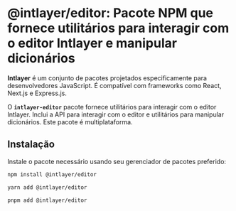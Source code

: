 # @intlayer/editor: Pacote NPM que fornece utilitários para interagir com o editor Intlayer e manipular dicionários

**Intlayer** é um conjunto de pacotes projetados especificamente para desenvolvedores JavaScript. É compatível com frameworks como React, Next.js e Express.js.

O **`intlayer-editor`** pacote fornece utilitários para interagir com o editor Intlayer. Inclui a API para interagir com o editor e utilitários para manipular dicionários. Este pacote é multiplataforma.

## Instalação

Instale o pacote necessário usando seu gerenciador de pacotes preferido:

```bash
npm install @intlayer/editor
```

```bash
yarn add @intlayer/editor
```

```bash
pnpm add @intlayer/editor
```
